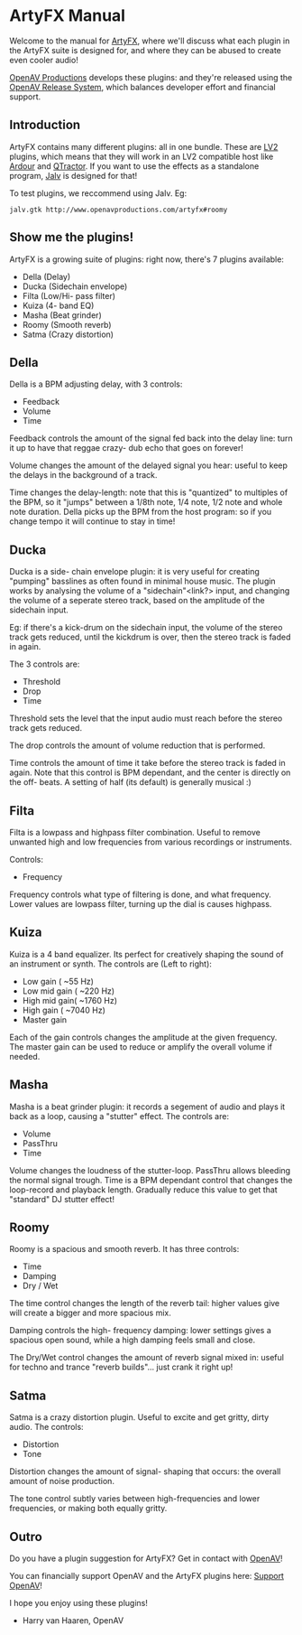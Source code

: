 ArtyFX Manual
==============
Welcome to the manual for
[ArtyFX](http://www.openavproductions.com/artyfx),
where we'll discuss what each plugin in the ArtyFX
suite is designed for, and where they can be abused to create even cooler audio!

[OpenAV Productions](http://www.openavproductions.com) develops
these plugins: and they're released using the
[OpenAV Release System](http://www.openavproductions.com/release),
which balances developer effort and financial support.

Introduction
------------
ArtyFX contains many different plugins: all in one bundle. These are
[LV2](http://www.lv2plug.in/) plugins,
which means that they will work in an LV2 compatible host like
[Ardour](http://www.ardour.org) and
[QTractor](http://www.qtractor.sf.net).
If you want to use the effects as a standalone program,
[Jalv](http://drobilla.net/software/jalv/) is designed for that!

To test plugins, we reccommend using Jalv. Eg:
```
jalv.gtk http://www.openavproductions.com/artyfx#roomy
```


Show me the plugins!
--------------------
ArtyFX is a growing suite of plugins: right now, there's 7 plugins available:
- Della    (Delay)
- Ducka    (Sidechain envelope)
- Filta    (Low/Hi- pass filter)
- Kuiza    (4- band EQ)
- Masha    (Beat grinder)
- Roomy    (Smooth reverb)
- Satma    (Crazy distortion)

Della
-----
Della is a BPM adjusting delay, with 3 controls:
- Feedback
- Volume
- Time

Feedback controls the amount of the signal fed back into the delay line: turn it
up to have that reggae crazy- dub echo that goes on forever!

Volume changes the amount of the delayed signal you hear: useful to keep the
delays in the background of a track.

Time changes the delay-length: note that this is "quantized" to multiples of the
BPM, so it "jumps" between a 1/8th note, 1/4 note, 1/2 note and whole note duration.
Della picks up the BPM from the host program: so if you change tempo it will
continue to stay in time!


Ducka
-----
Ducka is a side- chain envelope plugin: it is very useful for creating "pumping"
basslines as often found in minimal house music. The plugin works by analysing
the volume of a "sidechain"<link?> input, and changing the volume of a seperate
stereo track, based on the amplitude of the sidechain input.

Eg: if there's a kick-drum on the sidechain input, the volume of the stereo
track gets reduced, until the kickdrum is over, then the stereo track is faded
in again.

The 3 controls are:
- Threshold
- Drop
- Time

Threshold sets the level that the input audio must reach before the stereo track
gets reduced.

The drop controls the amount of volume reduction that is performed.

Time controls the amount of time it take before the stereo track is faded in
again. Note that this control is BPM dependant, and the center is directly on
the off- beats. A setting of half (its default) is generally musical :)


Filta
-----
Filta is a lowpass and highpass filter combination. Useful to remove unwanted
high and low frequencies from various recordings or instruments.

Controls:
- Frequency

Frequency controls what type of filtering is done, and what frequency. Lower
values are lowpass filter, turning up the dial is causes highpass.


Kuiza
-----
Kuiza is a 4 band equalizer. Its perfect for creatively shaping the sound of an
instrument or synth. The controls are (Left to right):
- Low gain     (   ~55 Hz)
- Low mid gain (  ~220 Hz)
- High mid gain( ~1760 Hz)
- High gain    ( ~7040 Hz)
- Master gain

Each of the gain controls changes the amplitude at the given frequency.
The master gain can be used to reduce or amplify the overall volume if needed.


Masha
-----
Masha is a beat grinder plugin: it records a segement of audio and plays it
back as a loop, causing a "stutter" effect. The controls are:
- Volume
- PassThru
- Time

Volume changes the loudness of the stutter-loop.
PassThru allows bleeding the normal signal trough.
Time is a BPM dependant control that changes the loop-record and playback length.
Gradually reduce this value to get that "standard" DJ stutter effect!


Roomy
-----
Roomy is a spacious and smooth reverb. It has three controls:
- Time
- Damping
- Dry / Wet

The time control changes the length of the reverb tail: higher values give will
create a bigger and more spacious mix.

Damping controls the high- frequency damping: lower settings gives a spacious
open sound, while a high damping feels small and close.

The Dry/Wet control changes the amount of reverb signal mixed in: useful for
techno and trance "reverb builds"... just crank it right up!


Satma
-----
Satma is a crazy distortion plugin. Useful to excite and get gritty, dirty audio.
The controls:
- Distortion
- Tone

Distortion changes the amount of signal- shaping that occurs: the overall
amount of noise production.

The tone control subtly varies between high-frequencies and lower frequencies,
or making both equally gritty.



Outro
------
Do you have a plugin suggestion for ArtyFX? Get in contact with
[OpenAV](http://www.openavproductions.com/contact)!

You can financially support OpenAV and the ArtyFX plugins here:
[Support OpenAV](http://www.openavproductions.com/support)!

I hope you enjoy using these plugins!
  - Harry van Haaren, OpenAV

